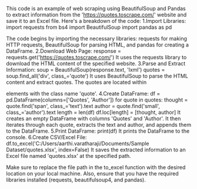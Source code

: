This code is an example of web scraping using BeautifulSoup and Pandas to extract information from the 'https://quotes.toscrape.com/' website and save it to an Excel file.
Here's a breakdown of the code:
1.Import Libraries:
    import requests
    from bs4 import BeautifulSoup
    import pandas as pd

The code begins by importing the necessary libraries: requests for making HTTP requests, BeautifulSoup for parsing HTML, and pandas for creating a DataFrame.
2.Download Web Page:
  response = requests.get('https://quotes.toscrape.com/')
It uses the requests library to download the HTML content of the specified website.
3.Parse and Extract Information:
  soup = BeautifulSoup(response.text, 'lxml')
  quotes = soup.find_all('div', class_='quote')
It uses BeautifulSoup to parse the HTML content and extract quotes. The quotes are located within <div> elements with the class name 'quote'.
4.Create DataFrame:
  df = pd.DataFrame(columns=['Quotes', 'Author'])
for quote in quotes:
    thought = quote.find('span', class_='text').text
    author = quote.find('small', class_='author').text
    length = len(df)
    df.loc[length] = [thought, author]
It creates an empty DataFrame with columns 'Quotes' and 'Author'. It then iterates through each quote, extracts the text and author, and appends them to the DataFrame.
5.Print DataFrame:
  print(df)
It prints the DataFrame to the console.
6.Create CSV/Excel File:
  df.to_excel('C:/Users/aarthi.varatharaji/Documents/Sample Dataset/quotes.xlsx', index=False)
It saves the extracted information to an Excel file named 'quotes.xlsx' at the specified path.

Make sure to replace the file path in the to_excel function with the desired location on your local machine.
Also, ensure that you have the required libraries installed (requests, beautifulsoup4, and pandas).
